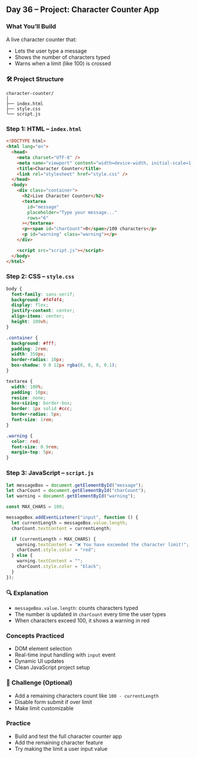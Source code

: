 <article class="day-block">

## Day 36 – Project: Character Counter App

### What You’ll Build

A live character counter that:

* Lets the user type a message
* Shows the number of characters typed
* Warns when a limit (like 100) is crossed

<div class="section-break"></div>

### 🛠 Project Structure

```
character-counter/
│
├── index.html
├── style.css
└── script.js
```

<div class="section-break"></div>

### Step 1: HTML – `index.html`

```html
<!DOCTYPE html>
<html lang="en">
  <head>
    <meta charset="UTF-8" />
    <meta name="viewport" content="width=device-width, initial-scale=1.0" />
    <title>Character Counter</title>
    <link rel="stylesheet" href="style.css" />
  </head>
  <body>
    <div class="container">
      <h2>Live Character Counter</h2>
      <textarea
        id="message"
        placeholder="Type your message..."
        rows="6"
      ></textarea>
      <p><span id="charCount">0</span>/100 characters</p>
      <p id="warning" class="warning"></p>
    </div>

    <script src="script.js"></script>
  </body>
</html>
```

<div class="section-break"></div>

### Step 2: CSS – `style.css`

```css
body {
  font-family: sans-serif;
  background: #f4f4f4;
  display: flex;
  justify-content: center;
  align-items: center;
  height: 100vh;
}

.container {
  background: #fff;
  padding: 2rem;
  width: 350px;
  border-radius: 10px;
  box-shadow: 0 0 12px rgba(0, 0, 0, 0.1);
}

textarea {
  width: 100%;
  padding: 10px;
  resize: none;
  box-sizing: border-box;
  border: 1px solid #ccc;
  border-radius: 5px;
  font-size: 1rem;
}

.warning {
  color: red;
  font-size: 0.9rem;
  margin-top: 5px;
}
```

<div class="section-break"></div>

### Step 3: JavaScript – `script.js`

```js
let messageBox = document.getElementById("message");
let charCount = document.getElementById("charCount");
let warning = document.getElementById("warning");

const MAX_CHARS = 100;

messageBox.addEventListener("input", function () {
  let currentLength = messageBox.value.length;
  charCount.textContent = currentLength;

  if (currentLength > MAX_CHARS) {
    warning.textContent = "❌ You have exceeded the character limit!";
    charCount.style.color = "red";
  } else {
    warning.textContent = "";
    charCount.style.color = "black";
  }
});
```

<div class="section-break"></div>

### 🔍 Explanation

* `messageBox.value.length`: counts characters typed
* The number is updated in `charCount` every time the user types
* When characters exceed 100, it shows a warning in red

<div class="section-break"></div>

### Concepts Practiced

* DOM element selection
* Real-time input handling with `input` event
* Dynamic UI updates
* Clean JavaScript project setup

<div class="section-break"></div>

### 🔸 Challenge (Optional)

* Add a remaining characters count like `100 - currentLength`
* Disable form submit if over limit
* Make limit customizable

<div class="section-break"></div>

<div class="practice">

### Practice

* Build and test the full character counter app
* Add the remaining character feature
* Try making the limit a user input value

</div>

</article>
